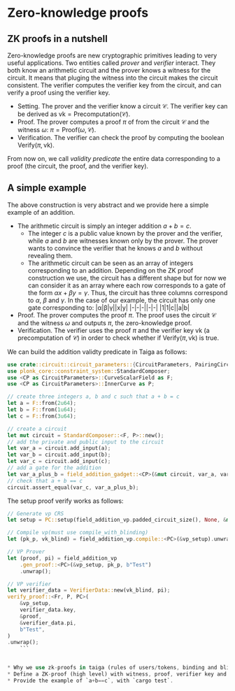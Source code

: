 # Zero-knowledge proofs

## ZK proofs in a nutshell
Zero-knowledge proofs are new cryptographic primitives leading to very useful applications. Two entities called *prover* and *verifier* interact.
They both know an arithmetic circuit and the prover knows a witness for the circuit. It means that pluging the witness into the circuit makes the circuit consistent. The verifier computes the verifier key from the circuit, and can verify a proof using the verifier key. 
* Setting. The prover and the verifier know a circuit $\mathcal C$. The verifier key can be derived as $\text{vk} = \text{Precomputation}(\mathcal C)$.
* Proof. The prover computes a proof $π$ of from the circuit $\mathcal C$ and the witness $ω$: $π = \text{Proof}(ω, \mathcal C)$.
* Verification. The verifier can check the proof by computing the boolean $\text{Verify}(π, \text{vk})$.

From now on, we call *validity predicate* the entire data corresponding to a proof (the circuit, the proof, and the verifier key).

## A simple example
The above construction is very abstract and we provide here a simple example of an addition.
* The arithmetic circuit is simply an integer addition $a+b = c$.
    * The integer $c$ is a public value known by the prover and the verifier, while $a$ and $b$ are witnesses known only by the prover. The prover wants to convince the verifier that he knows $a$ and $b$ without revealing them.
    * The arithmetic circuit can be seen as an array of integers corresponding to an addition. Depending on the ZK proof construction we use, the circuit has a different shape but for now we can consider it as an array where each row corresponds to a gate of the form $αx + βy = γ$. Thus, the circuit has three columns correspond to $α$, $β$ and $γ$. In the case of our example, the circuit has only one gate corresponding to:
    |α|β|γ||x|y|
    |-|-|-||-|-|
    |1|1|c||a|b|
* Proof. The prover computes the proof $π$. The proof uses the circuit $\mathcal C$ and the witness $ω$ and outputs $π$, the zero-knowledge proof.
* Verification. The verifier uses the proof $π$ and the verifier key $\text{vk}$ (a precomputation of $\mathcal C$) in order to check whether if $\text{Verify}(π, \text{vk})$ is true.

We can build the addition validty predicate in Taiga as follows:
```rust
use crate::circuit::circuit_parameters::{CircuitParameters, PairingCircuitParameters as CP};
use plonk_core::constraint_system::StandardComposer;
use <CP as CircuitParameters>::CurveScalarField as F;
use <CP as CircuitParameters>::InnerCurve as P;

// create three integers a, b and c such that a + b = c
let a = F::from(2u64);
let b = F::from(1u64);
let c = F::from(3u64);

// create a circuit
let mut circuit = StandardComposer::<F, P>::new();
// add the private and public input to the circuit
let var_a = circuit.add_input(a);
let var_b = circuit.add_input(b);
let var_c = circuit.add_input(c);
// add a gate for the addition
let var_a_plus_b = field_addition_gadget::<CP>(&mut circuit, var_a, var_b);
// check that a + b == c
circuit.assert_equal(var_c, var_a_plus_b);
```

The setup proof verify works as follows:
```rust
// Generate vp CRS
let setup = PC::setup(field_addition_vp.padded_circuit_size(), None, &mut rng).unwrap();

// Compile vp(must use compile_with_blinding)
let (pk_p, vk_blind) = field_addition_vp.compile::<PC>(&vp_setup).unwrap();

// VP Prover
let (proof, pi) = field_addition_vp
    .gen_proof::<PC>(&vp_setup, pk_p, b"Test")
    .unwrap();

// VP verifier
let verifier_data = VerifierData::new(vk_blind, pi);
verify_proof::<Fr, P, PC>(
    &vp_setup,
    verifier_data.key,
    &proof,
    &verifier_data.pi,
    b"Test",
)
.unwrap();
    ```


* Why we use zk-proofs in taiga (rules of users/tokens, binding and blinding)
* Define a ZK-proof (high level) with witness, proof, verifier key and verification. 
* Provide the example of `a+b==c`, with `cargo test`.
